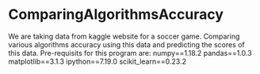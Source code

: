 # ComparingAlgorithmsAccuracy
We are taking data from kaggle website for a soccer game. Comparing various algorithms accuracy using this data and predicting the scores of this data.
Pre-requisits for this program are:
numpy==1.18.2
pandas==1.0.3
matplotlib==3.1.3
ipython==7.19.0
scikit_learn==0.23.2
